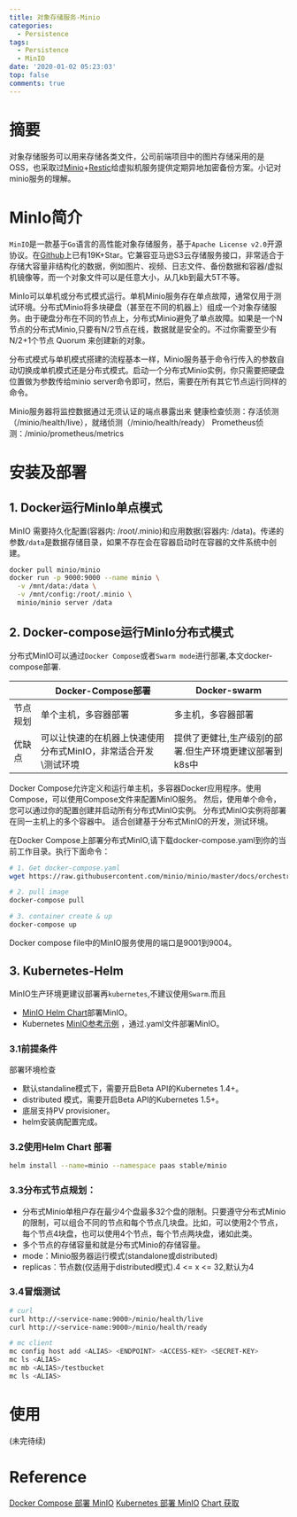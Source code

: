 ```yaml
---
title: 对象存储服务-Minio
categories:
  - Persistence
tags:
  - Persistence
  - MinIO
date: '2020-01-02 05:23:03'
top: false
comments: true
---
```


# 摘要
对象存储服务可以用来存储各类文件，公司前端项目中的图片存储采用的是OSS，也采取过[Minio](https://github.com/minio/minio)+[Restic]()给虚拟机服务提供定期异地加密备份方案。小记对minio服务的理解。

# MinIo简介

  `MinIO`是一款基于`Go`语言的高性能对象存储服务，基于`Apache License v2.0`开源协议。在[Github](https://github.com/minio/minio)上已有19K+Star。它兼容亚马逊S3云存储服务接口，非常适合于存储大容量非结构化的数据，例如图片、视频、日志文件、备份数据和容器/虚拟机镜像等，而一个对象文件可以是任意大小，从几kb到最大5T不等。

MinIo可以单机或分布式模式运行。单机Minio服务存在单点故障，通常仅用于测试环境。分布式Minio将多块硬盘（甚至在不同的机器上）组成一个对象存储服务。由于硬盘分布在不同的节点上，分布式Minio避免了单点故障。如果是一个N节点的分布式Minio,只要有N/2节点在线，数据就是安全的。不过你需要至少有N/2+1个节点 Quorum 来创建新的对象。

分布式模式与单机模式搭建的流程基本一样，Minio服务基于命令行传入的参数自动切换成单机模式还是分布式模式。启动一个分布式Minio实例，你只需要把硬盘位置做为参数传给minio server命令即可，然后，需要在所有其它节点运行同样的命令。

Minio服务器将监控数据通过无须认证的端点暴露出来
健康检查侦测：存活侦测（/minio/health/live），就绪侦测（/minio/health/ready）
Prometheus侦测：/minio/prometheus/metrics

# 安装及部署
## 1. Docker运行MinIo单点模式
MinIO 需要持久化配置(容器内: /root/.minio)和应用数据(容器内: /data)。传递的参数`/data`是数据存储目录，如果不存在会在容器启动时在容器的文件系统中创建。

```bash
docker pull minio/minio
docker run -p 9000:9000 --name minio \
  -v /mnt/data:/data \
  -v /mnt/config:/root/.minio \
  minio/minio server /data
```

## 2. Docker-compose运行MinIo分布式模式
分布式MinIO可以通过`Docker Compose`或者`Swarm mode`进行部署,本文docker-compose部署.

|           | Docker-Compose部署                                    | Docker-swarm              |
|-----------|-------------------------------------------------------|--------------------------|
| 节点规划   | 单个主机，多容器部署                                     | 多主机，多容器部署          |
| 优缺点     | 可以让快速的在机器上快速使用分布式MinIO，非常适合开发\测试环境| 提供了更健壮,生产级别的部署.但生产环境更建议部署到k8s中 |

Docker Compose允许定义和运行单主机，多容器Docker应用程序。使用Compose，可以使用Compose文件来配置MinIO服务。 然后，使用单个命令，您可以通过你的配置创建并启动所有分布式MinIO实例。 分布式MinIO实例将部署在同一主机上的多个容器中。 适合创建基于分布式MinIO的开发，测试环境。

在Docker Compose上部署分布式MinIO,请下载docker-compose.yaml到你的当前工作目录。执行下面命令：
```bash
# 1. Get docker-compose.yaml
wget https://raw.githubusercontent.com/minio/minio/master/docs/orchestration/docker-compose/docker-compose.yaml

# 2. pull image
docker-compose pull

# 3. container create & up
docker-compose up
```
Docker compose file中的MinIO服务使用的端口是9001到9004。

## 3. Kubernetes-Helm

MinIO生产环境更建议部署再`kubernetes`,不建议使用`Swarm`.而且
+ [MinIO Helm Chart](https://github.com/helm/charts/tree/master/stable/minio)部署MinIO。
+ Kubernetes [MinIO参考示例](https://github.com/minio/minio/blob/master/docs/orchestration/kubernetes/README.md) ，通过.yaml文件部署MinIO。

### 3.1前提条件
部署环境检查
+ 默认standaline模式下，需要开启Beta API的Kubernetes 1.4+。
+ distributed 模式，需要开启Beta API的Kubernetes 1.5+。
+ 底层支持PV provisioner。
+ helm安装病配置完成。

### 3.2使用Helm Chart 部署
```bash
helm install --name=minio --namespace paas stable/minio
```

### 3.3分布式节点规划：
+ 分布式Minio单租户存在最少4个盘最多32个盘的限制。只要遵守分布式Minio的限制，可以组合不同的节点和每个节点几块盘。比如，可以使用2个节点，每个节点4块盘，也可以使用4个节点，每个节点两块盘，诸如此类。
+ 多个节点的存储容量和就是分布式Minio的存储容量。
+ mode：Minio服务器运行模式(standalone或distributed)
+ replicas：节点数(仅适用于distributed模式).4 <= x <= 32,默认为4

### 3.4冒烟测试

```bash
# curl
curl http://<service-name:9000>/minio/health/live
curl http://<service-name:9000>/minio/health/ready

# mc client
mc config host add <ALIAS> <ENDPOINT> <ACCESS-KEY> <SECRET-KEY>
mc ls <ALIAS>
mc mb <ALIAS>/testbucket
mc ls <ALIAS>

```

# 使用
(未完待续)

# Reference
[Docker Compose 部署 MinIO](https://docs.min.io/cn/deploy-minio-on-docker-compose.html)
[Kubernetes 部署 MinIO](https://docs.min.io/cn/deploy-minio-on-kubernetes.html)
[Chart 获取](https://github.com/helm/charts/tree/master/stable/minio)